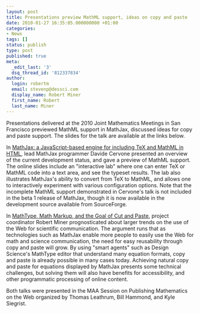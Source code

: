 ```yaml
---
layout: post
title: Presentations preview MathML support, ideas on copy and paste
date: 2010-01-27 16:35:05.000000000 +01:00
categories:
- News
tags: []
status: publish
type: post
published: true
meta:
  _edit_last: '3'
  dsq_thread_id: '812337834'
author:
  login: robertm
  email: stevenp@dessci.com
  display_name: Robert Miner
  first_name: Robert
  last_name: Miner
---
```


Presentations delivered at the 2010 Joint Mathematics Meetings in San Francisco previewed MathML support in MathJax, discussed ideas for copy and paste support.  The slides for the talk are available at the links below.

In [MathJax: a JavaScript-based engine for including TeX and MathML in HTML](http://www.math.union.edu/locate/Cervone/talks/2010-01-15.mathjax), lead MathJax programmer Davide Cervone presented an overview of the current development status, and gave a preview of MathML support.  The online slides include an "interactive lab" where one can enter TeX or MathML code into a text area, and see the typeset results.  The lab also illustrates MathJax's ability to convert from TeX to MathML, and allows one to interactively experiment with various configuration options. Note that the incomplete MathML support demonstrated in Cervone's talk is not included in the beta 1 release of MathJax, though it is now available in the development source available from SourceForge.

In [MathType, Math Markup, and the Goal of Cut and Paste](https://rawgit.com/mathjax/papers/master/JMM/2010/miner-jmm2010/index.html), project coordinator Robert Miner prognosticated about larger trends on the use of the Web for scientific communication.  The argument runs that as technologies such as MathJax enable more people to easily use the Web for math and science communication, the need for easy reusability through copy and paste will grow.  By using "smart agents" such as Design Science's MathType editor that understand many equation formats, copy and paste is already possible in many cases today. Achieving natural copy and paste for equations displayed by MathJax presents some technical challenges, but solving them will also have benefits for accessibility, and other programmatic processing of online content.

Both talks were presented in the MAA Session on Publishing Mathematics on the Web organized by Thomas Leathrum, Bill Hammond, and Kyle Siegrist.
